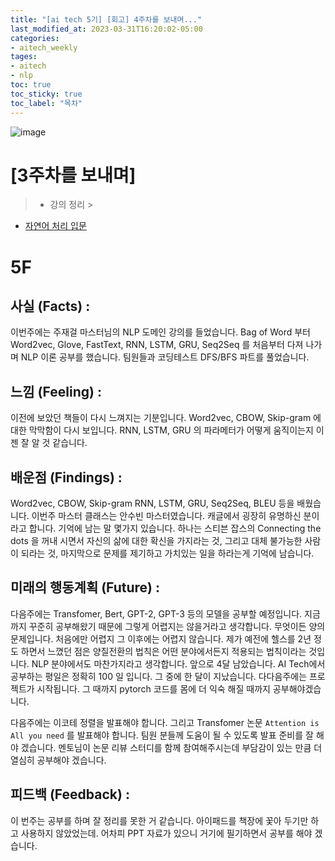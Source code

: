 ```yaml
---
title: "[ai tech 5기] [회고] 4주차를 보내며..."
last_modified_at: 2023-03-31T16:20:02-05:00
categories:
- aitech_weekly
tages:
- aitech
- nlp
toc: true
toc_sticky: true
toc_label: "목차"
---
```





![image](../../../image/aitech.png)

# [3주차를 보내며]

> * 강의 정리
    >
* [자연어 처리 입문](https://yunjinchoidev.github.io/aitech_knowledge_nlp/post-nlp/)

# 5F

## 사실 (Facts) :
이번주에는 주재걸 마스터님의 NLP 도메인 강의를 들었습니다. Bag of Word 부터 Word2vec, Glove, FastText, RNN, LSTM, GRU, Seq2Seq 를 처음부터 다져 나가며 NLP 이론 공부를 했습니다. 팀원들과 코딩테스트 DFS/BFS 파트를 풀었습니다.

## 느낌 (Feeling) :
이전에 보았던 책들이 다시 느껴지는 기분입니다. Word2vec, CBOW, Skip-gram 에 대한 막막함이 다시 보입니다. RNN, LSTM, GRU 의 파라메터가 어떻게 움직이는지 이젠 잘 알 것 같습니다. 

## 배운점 (Findings) :
Word2vec, CBOW, Skip-gram RNN, LSTM, GRU, Seq2Seq, BLEU 등을 배웠습니다. 이번주 마스터 클래스는 안수빈 마스터였습니다. 캐글에서 굉장히 유명하신 분이라고 합니다. 기억에 남는 말 몇가지 있습니다.  하나는 스티븐 잡스의 Connecting the dots 을 꺼내 시면서 자신의 삶에 대한 확신을 가지라는 것, 그리고 대체 불가능한 사람이 되라는 것, 마지막으로 문제를 제기하고 가치있는 일을 하라는게 기억에 남습니다.


## 미래의 행동계획 (Future) :
다음주에는 Transfomer, Bert, GPT-2, GPT-3 등의 모델을 공부할 예정입니다. 지금까지 꾸준히 공부해왔기 때문에 그렇게 어렵지는 않을거라고 생각합니다. 무엇이든 양의 문제입니다. 처음에만 어렵지 그 이후에는 어렵지 않습니다. 제가 예전에 헬스를 2년 정도 하면서 느꼈던 점은 양질전환의 법칙은 어떤 분야에서든지 적용되는 법칙이라는 것입니다. NLP 분야에서도 마찬가지라고 생각합니다. 앞으로 4달 남았습니다. AI Tech에서 공부하는 평일은 정확히 100 일 입니다. 그 중에 한 달이 지났습니다. 다다음주에는 프로젝트가 시작됩니다. 그 때까지 pytorch 코드를 몸에 더 익숙 해질 때까지 공부해야겠습니다. 

다음주에는 이코테 정렬을 발표해야 합니다. 그리고 Transfomer 논문 `Attention is All you need` 를 발표해야 합니다. 팀원 분들께 도움이 될 수 있도록 발표 준비를 잘 해야 겠습니다. 멘토님이 논문 리뷰 스터디를 함께 참여해주시는데 부담감이 있는 만큼 더 열심히 공부해야 겠습니다.

## 피드백 (Feedback) :
이 번주는 공부를 하며 잘 정리를 못한 거 같습니다. 아이패드를 책장에 꽃아 두기만 하고 사용하지 않았었는데. 어차피 PPT 자료가 있으니 거기에 필기하면서 공부를 해야 겠습니다.




